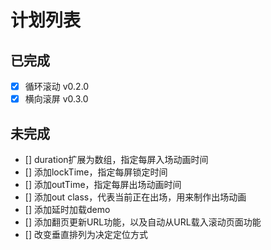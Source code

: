 # 计划列表

## 已完成
- [X] 循环滚动 v0.2.0 
- [X] 横向滚屏 v0.3.0 

## 未完成
- [] duration扩展为数组，指定每屏入场动画时间
- [] 添加lockTime，指定每屏锁定时间
- [] 添加outTime，指定每屏出场动画时间
- [] 添加out class，代表当前正在出场，用来制作出场动画
- [] 添加延时加载demo
- [] 添加翻页更新URL功能，以及自动从URL载入滚动页面功能
- [] 改变垂直排列为决定定位方式

